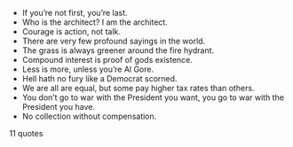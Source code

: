  - If you’re not first, you’re last.
 - Who is the architect? I am the architect.
 - Courage is action, not talk.
 - There are very few profound sayings in the world.
 - The grass is always greener around the fire hydrant.
 - Compound interest is proof of gods existence.
 - Less is more, unless you’re Al Gore.
 - Hell hath no fury like a Democrat scorned.
 - We are all are equal, but some pay higher tax rates than others.
 - You don’t go to war with the President you want, you go to war with the President you have.
 - No collection without compensation.

11 quotes